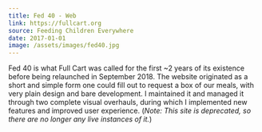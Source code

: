 ```yaml
---
title: Fed 40 - Web
link: https://fullcart.org
source: Feeding Children Everywhere
date: 2017-01-01
image: /assets/images/fed40.jpg
---
```

Fed 40 is what Full Cart was called for the first ~2 years of its existence before being relaunched in September 2018. The website originated as a short and simple form one could fill out to request a box of our meals, with very plain design and bare development. I maintained it and managed it through two complete visual overhauls, during which I implemented new features and improved user experience. (<i>Note: This site is deprecated, so there are no longer any live instances&nbsp;of&nbsp;it.</i>)